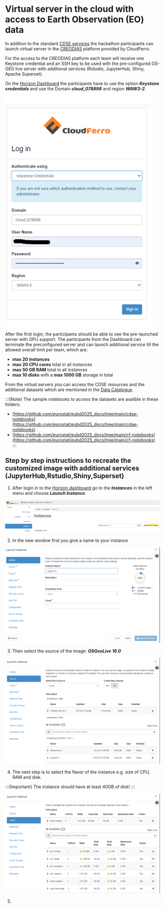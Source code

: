 # Virtual server in the cloud with access to Earth Observation (EO) data 

In addition to the standard [CDSE services](CDSE.md) the hackathon participants can launch virtual server in the [CREODIAS](https://creodias.eu/) platform provided by CloudFerro. 

For the access to the CREODIAS platform each team will receive one Keystone credential and an SSH key to be used with the pre-configured OS-GEO live server with additional services (Rstudio, JupyterHub, Shiny, Apache Superset).

On the [Horizon Dashboard](https://horizon.cloudferro.com/) the participants have to use the option ***Keystone credentials*** and use the Domain ***cloud_078898*** and region ***WAW3-2***.  

![Horizon dashboard login screen](img/horizon-keystone.png)

After the first login, the participants should be able to see the pre-launched server with GPU support. The participants from the Dashboard can terminate the preconfigured server and can launch additional service till the allowed overall limit per team, which are:

 - **max 20 instances**
 - **max 20 CPU cores** total in all instances
 - **max 50 GB RAM** total in all instances
 - **max 10 disks** with a **max 1000 GB** storage in total

From the virtual servers you can access the CDSE resources and the additional datasets which are mentioned in the [Data Catalogue](data-catalogue.md).

:::{Note}
The sample notebooks to access the datasets are availble in these folders:
 - [https://github.com/eurostat/eubd2025_docs/tree/main/cdse-notebooks](https://github.com/eurostat/eubd2025_docs/tree/main/cdse-notebooks)
 - [https://github.com/eurostat/eubd2025_docs/tree/main/cf-notebooks](https://github.com/eurostat/eubd2025_docs/tree/main/cf-notebooks)
:::
 
## Step by step instructions to recreate the customized image with additional services (JupyterHub,Rstudio,Shiny,Superset)

1. After login in to the [Horizon dashboard](https://horizon.cloudferro.com/) go to the ***Instances*** in the left menu and choose ***Launch Instance***.

![Horizon dashboard instances](img/launch-instance.png)

2. In the new window first you give a name to your instance

![Instance name](img/instance-name.png)

3. Then select the source of the image: ***OSGeoLive 16.0***

![Image source](img/source.png)

4. The next step is to select the flavor of the instance e.g. size of CPU, RAM and disk. 

:::{Important}
The instance should have at least 40GB of disk!
:::

![Flavor](img/flavor.png)

5. 
